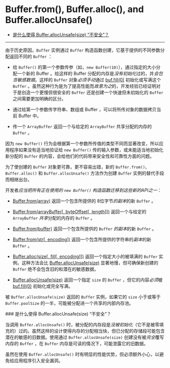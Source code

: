 # Buffer.from(), Buffer.alloc(), and Buffer.allocUnsafe()

* [是什么使得 Buffer.allocUnsafe(size) “不安全”？](#why)

--------------------------------------------------


由于历史原因，`Buffer` 实例通过 `Buffer` 构造函数创建，它基于提供的不同参数分配返回不同的 `Buffer` ：

* 给 `Buffer()` 的第一个参数传参（如，`new Buffer(10)`），通过指定的大小分配一个新的 Buffer 。给这样的 Buffer 分配的内存是*没有初始化*过的，并*会包含敏感数据*。这样的 `Buffer` 对象*必须手动*通过 [buf.fill(0)](./class_Buffer.md#fill) 初始化或写满这个 `Buffer` 。虽然这种行为是为了提高性能而*故意为之*的，开发经验已经证明对于是创造一个更慢但很安全的 `Buffer` 还是创建一个快速但未初始化的 `Buffer` 之间需要更加明确的区分。

* 通过给第一个参数传字符串、数组或 Buffer ，可以将所传对象的数据拷贝当前 Buffer 中。

* 传一个 `ArrayBuffer` 返回一个与给定的 `ArrayBuffer` 共享分配的内存的 `Buffer` 。

因为 `new Buffer()` 行为会根据第一个参数所传值的类型不同而显著改变，所以应用程序如果没有适当地验证给 `new Buffer()` 传的输入参数，或未能适当地初始化新分配的 `Buffer` 的内容，会给他们的代码带来安全性和可靠性方面的问题。

为了使创建的 `Buffer` 对象更可靠，更不容易出错，新的 `Buffer.from()`、 `Buffer.alloc()` 和  `Buffer.allocUnsafe()` 方法作为创建 `Buffer` 实例的替代手段而相继出台。

开发者*应当把所有正在使用的 `new Buffer()` 构造函数迁移到这些新的API之一*：

* [Buffer.from(array)](./class_Buffer.md#Buffer_from_array) 返回一个包含所提供的 8位字节*的副本*的新 `Buffer` 。

* [Buffer.from(arrayBuffer[, byteOffset[, length]])](./class_Buffer.md#Buffer_from_arrayBuffer) 返回一个与给定的 `ArrayBuffer` *共享*分配的内存的 `Buffer` 。

* [Buffer.from(buffer)](./class_Buffer.md#Buffer_from_buffer) 返回一个包含所提供的 `Buffer` *的副本*的新 `Buffer` 。

* [Buffer.from(str[, encoding])](./class_Buffer.md#Buffer_from_str)  返回一个包含所提供的字符串的*副本*的新 `Buffer` 。

* [Buffer.alloc(size[, fill[, encoding]])](./class_Buffer.md#Buffer_alloc) 返回一个指定大小的被填满的 `Buffer` 实例。这种方法会比 [Buffer.allocUnsafe(size)](./class_Buffer.md#Buffer_allocUnsafe) 显著地慢，但可确保新创建的 `Buffer` 绝不会包含旧的和潜在的敏感数据。

* [Buffer.allocUnsafe(size)](./class_Buffer.md#Buffer_allocUnsafe) 返回一个指定 `size` 的 `Buffer` ，但它的内容*必须*被 [buf.fill(0)](./class_Buffer.md#fill) 初始化或完全写满。

被 `Buffer.allocUnsafe(size)` 返回的 `Buffer` 实例，如果它的 `size` 小于或等于 `Buffer.poolSize` 的一半，可能被分配进一个共享的内部内存池。


<div id="why" class="anchor"></div>
### 是什么使得 Buffer.allocUnsafe(size) “不安全”？

当调用 `Buffer.allocUnsafe()` 时，被分配的内存段是*没被初始化*（它不是被零填充的）过的。虽然这样的设计使得内存的分配相当快，但已分配的存储段可能包含潜在的敏感的旧数据。使用通过 `Buffer.allocUnsafe(size)` 创建没有被*完全*覆写内存的 `Buffer` ，在 `Buffer` 内存是可读的情况下，可能泄露它的旧数据。

虽然在使用 `Buffer.allocUnsafe()` 时有明显的性能优势，但必须额外小心，以避免给应用程序引入安全漏洞。